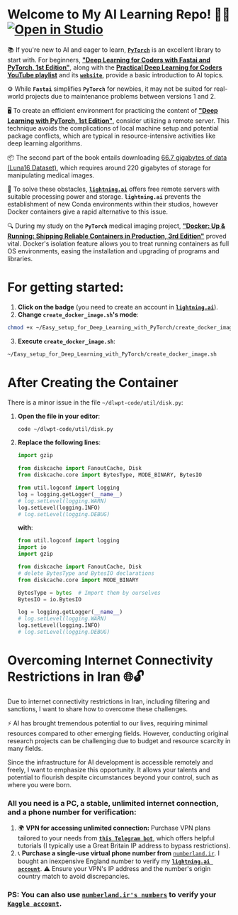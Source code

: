 # Welcome to My AI Learning Repo! 🌟🚀 [![Open in Studio](https://pl-bolts-doc-images.s3.us-east-2.amazonaws.com/app-2/studio-badge.svg)](https://lightning.ai/new?repo_url=https%3A%2F%2Fgithub.com%2FAliSerwat%2FEasy_setup_for_Deep_Learning_with_PyTorch)

📚 If you're new to AI and eager to learn, [**`PyTorch`**](https://pytorch.org/) is an excellent library to start with. For beginners, [**"Deep Learning for Coders with Fastai and PyTorch, 1st Edition"**](https://www.amazon.co.uk/Deep-Learning-Coders-fastai-PyTorch/dp/1492045527), along with the [**Practical Deep Learning for Coders YouTube playlist**](https://www.youtube.com/playlist?list=PLfYUBJiXbdtSvpQjSnJJ_PmDQB_VyT5iU) and its [**`website`**](https://course.fast.ai/), provide a basic introduction to AI topics.

⚙️ While **`Fastai`** simplifies **`PyTorch`** for newbies, it may not be suited for real-world projects due to maintenance problems between versions 1 and 2.

🖥️ To create an efficient environment for practicing the content of [**"Deep Learning with PyTorch, 1st Edition"**](https://www.amazon.co.uk/Deep-Learning-Pytorch-Eli-Stevens/dp/1617295264), consider utilizing a remote server. This technique avoids the complications of local machine setup and potential package conflicts, which are typical in resource-intensive activities like deep learning algorithms.

📦 The second part of the book entails downloading [66.7 gigabytes of data (Luna16 Dataset)](https://luna16.grand-challenge.org/Download/), which requires around 220 gigabytes of storage for manipulating medical images.

🔧 To solve these obstacles, [**`lightning.ai`**](https://lightning.ai/docs/overview/getting-started) offers free remote servers with suitable processing power and storage. **`lightning.ai`** prevents the establishment of new Conda environments within their studios, however Docker containers give a rapid alternative to this issue.

🔍 During my study on the **`PyTorch`** medical imaging project, [**"Docker: Up & Running: Shipping Reliable Containers in Production, 3rd Edition"**](https://www.amazon.co.uk/Docker-Shipping-Reliable-Containers-Production-dp-1098131827/dp/1098131827/ref=dp_ob_image_bk) proved vital. Docker's isolation feature allows you to treat running containers as full OS environments, easing the installation and upgrading of programs and libraries.


# For getting started:
1. **Click on the badge** (you need to create an account in [**`lightning.ai`**](https://lightning.ai/onboarding)).
2. **Change `create_docker_image.sh`'s mode**:
```sh
chmod +x ~/Easy_setup_for_Deep_Learning_with_PyTorch/create_docker_image.sh
```
3. **Execute `create_docker_image.sh`**:
```sh
~/Easy_setup_for_Deep_Learning_with_PyTorch/create_docker_image.sh
```

# After Creating the Container

There is a minor issue in the file `~/dlwpt-code/util/disk.py`:

1. **Open the file in your editor**: 
   ```sh
   code ~/dlwpt-code/util/disk.py
   ```
2. **Replace the following lines**:
   ```python
   import gzip

   from diskcache import FanoutCache, Disk
   from diskcache.core import BytesType, MODE_BINARY, BytesIO

   from util.logconf import logging
   log = logging.getLogger(__name__)
   # log.setLevel(logging.WARN)
   log.setLevel(logging.INFO)
   # log.setLevel(logging.DEBUG)
   ```

   **with**:
   ```python
   from util.logconf import logging
   import io
   import gzip

   from diskcache import FanoutCache, Disk
   # delete BytesType and BytesIO declarations
   from diskcache.core import MODE_BINARY

   BytesType = bytes  # Import them by ourselves
   BytesIO = io.BytesIO

   log = logging.getLogger(__name__)
   # log.setLevel(logging.WARN)
   log.setLevel(logging.INFO)
   # log.setLevel(logging.DEBUG)
   ```


# Overcoming Internet Connectivity Restrictions in Iran 🌐🔓

Due to internet connectivity restrictions in Iran, including filtering and sanctions, I want to share how to overcome these challenges.

⚡ AI has brought tremendous potential to our lives, requiring minimal resources compared to other emerging fields. However, conducting original research projects can be challenging due to budget and resource scarcity in many fields.

Since the infrastructure for AI development is accessible remotely and freely, I want to emphasize this opportunity. It allows your talents and potential to flourish despite circumstances beyond your control, such as where you were born.

### All you need is a PC, a stable, unlimited internet connection, and a phone number for verification:
1. 🌍 **VPN for accessing unlimited connection:** Purchase VPN plans tailored to your needs from [**`this Telegram bot`**](https://t.me/MMDLeecherNimBot), which offers helpful tutorials (I typically use a Great Britain IP address to bypass restrictions).
2. 📞 **Purchase a single-use virtual phone number from** [`numberland.ir`](https://numberland.ir/). I bought an inexpensive England number to verify my [**`lightning.ai account`**](https://lightning.ai/onboarding). ⚠️ Ensure your VPN's IP address and the number's origin country match to avoid discrepancies.

### PS: You can also use [**`numberland.ir's numbers`**](https://numberland.ir/) to verify your [**`Kaggle account`**](https://www.kaggle.com/).
